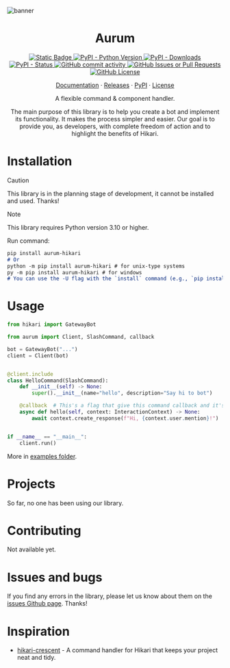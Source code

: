 ![banner](static/banner.png)

<div align="center">
    <h1>Aurum</h1>
    <p>
        <a href="https://github.com/hikari-py/hikari">
            <img alt="Static Badge" src="https://img.shields.io/badge/Powered%20by-hikari-E440C1">
        </a>
        <a href="https://pypi.org/project/aurum-hikari/">
            <img alt="PyPI - Python Version" src="https://img.shields.io/pypi/pyversions/aurum-hikari">
            <img alt="PyPI - Downloads" src="https://img.shields.io/pypi/dw/aurum-hikari">
            <img alt="PyPI - Status" src="https://img.shields.io/pypi/status/aurum-hikari">
        </a>
        <a href="https://github.com/ShinshiDevs/aurum-hikari">
            <img alt="GitHub commit activity" src="https://img.shields.io/github/commit-activity/w/ShinshiDevs/aurum-hikari">
            <img alt="GitHub Issues or Pull Requests" src="https://img.shields.io/github/issues-closed/ShinshiDevs/aurum-hikari">
            <img alt="GitHub License" src="https://img.shields.io/github/license/ShinshiDevs/aurum-hikari">
        </a>
    </p>
    <p>
        <a href="https://shinshidevs.github.io/aurum-hikari/docs/">Documentation</a>
        ·
        <a href="https://github.com/ShinshiDevs/aurum-hikari/releases">Releases</a>
        ·
        <a href="https://pypi.org/project/aurum-hikari/">PyPI</a>
        ·
        <a href="./LICENSE">License</a>
    </p>
    <p>
        <text>A flexible command & component handler.</text>
    </p>
    <p>
        <text>
            The main purpose of this library is to help you create a bot and implement its functionality. It makes the process simpler and easier.
        </text>
        <text>
            Our goal is to provide you, as developers, with complete freedom of action and to highlight the benefits of Hikari.
        </text>
    </p>
</div>

# Installation
> [!CAUTION]
> This library is in the planning stage of development, it cannot be installed and used. Thanks!

> [!NOTE]
> This library requires Python version 3.10 or higher.

Run command:
```md
pip install aurum-hikari
# Or
python -m pip install aurum-hikari # for unix-type systems
py -m pip install aurum-hikari # for windows
# You can use the -U flag with the `install` command (e.g., `pip install -U ...`) to update a package.
```

# Usage
```py
from hikari import GatewayBot

from aurum import Client, SlashCommand, callback

bot = GatewayBot("...")
client = Client(bot)


@client.include
class HelloCommand(SlashCommand):
    def __init__(self) -> None:
        super().__init__(name="hello", description="Say hi to bot")

    @callback  # This's a flag that give this command callback and it's cannot be used with sub commands
    async def hello(self, context: InteractionContext) -> None:
        await context.create_response(f"Hi, {context.user.mention}!")


if __name__ == "__main__":
    client.run()
```
More in [examples folder](./examples).

# Projects
So far, no one has been using our library.

# Contributing
Not available yet.

# Issues and bugs
If you find any errors in the library, please let us know about them on the [issues Github page](https://github.com/ShinshiDevs/aurum-hikari/issues). Thanks!

# Inspiration
- [hikari-crescent](https://github.com/hikari-crescent/hikari-crescent) - A command handler for Hikari that keeps your project neat and tidy.
